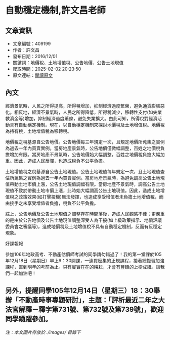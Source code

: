 # 自動穩定機制,許文昌老師

## 文章資訊
- 文章編號：409199
- 作者：許文昌
- 發布日期：2016/12/01
- 關鍵詞：地價稅、土地增值稅、公告地價、公告土地現值
- 爬取時間：2025-02-02 20:23:50
- 原文連結：[閱讀原文](https://real-estate.get.com.tw/Columns/detail.aspx?no=409199)

## 內文
經濟景氣時，人民之所得提高，所得稅增加，抑制經濟過度繁榮，避免通貨膨脹惡化。相反地，經濟不景氣時，人民之所得降低，所得稅減少，移轉性支付(如失業救濟金等)增加，抑制經濟過度蕭條，避免失業擴大。由此可知，所得稅對經濟活動具有自動穩定機制。現在，以自動穩定機制來探討地價稅及土地增值稅。地價稅為持有稅，土地增值稅為移轉稅。

地價稅之稅基源自公告地價。公告地價每三年規定一次，且規定地價所蒐集之實例為過去一年內買賣實例。當房地產景氣時，公告地價僅微幅調整，百姓之地價稅負擔增加有限。當房地產不景氣時，公告地價始大幅調整，百姓之地價稅負擔大幅加重。因此，造成人民反彈，也造成稅負不公平負擔。

土地增值稅之稅基源自公告土地現值。公告土地現值每年規定一次，且土地現值查估所蒐集之實例為過去一年內買賣實例。當房地產景氣時，為避免調高公告土地現值帶動土地市價上漲，公告土地現值調幅有限。當房地產不景氣時，調高公告土地現值不致於帶動土地市價上漲，此時始大幅調高公告土地現值。因此，造成土地增值稅之政策效果(如打擊投機)無法發揮，也造成享受增值者未負擔土地增值稅，而由接手之未享受增值者負擔，稅負不公平負擔。

綜上，公告地價及公告土地現值之調整存在時間落後，造成人民觀感不佳；更嚴重的是由於公告地價及公告土地現值調整深受人為干擾(如上級政策指示、地價評議委員會之審議等)，造成地價稅及土地增值稅不具有自動穩定機制，反而有反穩定現象。

好課報報

參加106年地政高考、不動產估價師考試的同學請勿錯過了！我的第一堂課於105年12月18日（星期日）早上9：30開課，一連貫密集的正規課程，接著總複習加強課程，直到明年的考前為止。只有實實在在的耕耘，才會有豐碩的上榜成績。讓我們一起加油吧！

另外，提醒同學105年12月14日（星期三）18：30舉辦「不動產時事專題研討」，主題：「評析最近二年之大法官解釋－釋字第731號、第732號及第739號」，歡迎同學踴躍參加。
---
*注：本文圖片存放於 ./images/ 目錄下*
